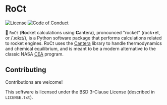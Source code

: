 # RoCt

[![License](https://img.shields.io/badge/license-BSD-green.svg)](https://opensource.org/licenses/BSD-3-Clause)
[![Code of Conduct](https://img.shields.io/badge/code%20of%20conduct-contributor%20covenant-green.svg)](https://www.contributor-covenant.org/version/2/0/code_of_conduct/)

🚀 `RoCt` (**Ro**cket calculations using **C**an**t**era), pronounced "rocket" 
(rock•et, or /ˈɹɑkɪt/), is a Python software package that performs calculations related 
to rocket engines. RoCt uses the [Cantera](https://cantera.org/) library to handle 
thermodynamics and chemical equilibrium, and is meant to be a modern alternative to
the classic NASA [CEA](https://cearun.grc.nasa.gov/cea/ceaHome.htm) program.

## Contributing

Contributions are welcome!

This software is licensed under the BSD 3-Clause License (described in `LICENSE.txt`).
